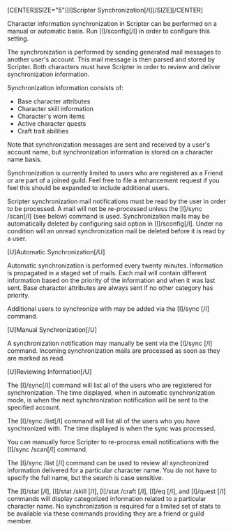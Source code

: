 [CENTER][SIZE="5"][I]Scripter Synchronization[/I][/SIZE][/CENTER]

Character information synchronization in Scripter can be performed on a manual or automatic basis. Run [I]/sconfig[/I] in order to configure this setting.

The synchronization is performed by sending generated mail messages to another user's account. This mail message is then parsed and stored by Scripter. Both characters must have Scripter in order to review and deliver synchronization information.

Synchronization information consists of:
- Base character attributes
- Character skill information
- Character's worn items
- Active character quests
- Craft trait abilities

Note that synchronization messages are sent and received by a user's account name, but synchronization information is stored on a character name basis.

Synchronization is currently limited to users who are registered as a Friend or are part of a joined guild. Feel free to file a enhancement request if you feel this should be expanded to include additional users.

Scripter synchronization mail notifications must be read by the user in order to be processed. A mail will not be re-processed unless the [I]/sync /scan[/I] (see below) command is used. Synchronization mails may be automatically deleted by configuring said option in [I]/sconfig[/I]. Under no condition will an unread synchronization mail be deleted before it is read by a user. 

[U]Automatic Synchronization[/U]

Automatic synchronization is performed every twenty minutes. Information is propagated in a staged set of mails. Each mail will contain different information based on the priority of the information and when it was last sent. Base character attributes are always sent if no other category has priority. 

Additional users to synchronize with may be added via the [I]/sync <user>[/I] command.

[U]Manual Synchronization[/U]

A synchronization notification may manually be sent via the [I]/sync <user>[/I] command. Incoming synchronization mails are processed as soon as they are marked as read.

[U]Reviewing Information[/U]

The [I]/sync[/I] command will list all of the users who are registered for synchronization. The time displayed, when in automatic synchronization mode, is when the next synchronization notification will be sent to the specified account.

The [I]/sync /list[/I] command will list all of the users who you have synchronized with. The time displayed is when the sync was processed.

You can manually force Scripter to re-process email notifications with the [I]/sync /scan[/I] command.

The [I]/sync /list <user>[/I] command can be used to review all synchronized information delivered for a particular character name. You do not have to specify the full name, but the search is case sensitive. 

The [I]/stat <user>[/I], [I]/stat /skill <user>[/I], [I]/stat /craft <user>[/I], [I]/eq <user>[/I], and [I]/quest <user>[/I] commands will display categorized information related to a particular character name. No synchronization is required for a limited set of stats to be available via these commands providing they are a friend or guild member.
